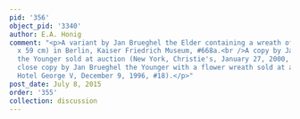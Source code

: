 ```yaml
---
pid: '356'
object_pid: '3340'
author: E.A. Honig
comment: "<p>A variant by Jan Brueghel the Elder containing a wreath of flowers (64
  x 59 cm) in Berlin, Kaiser Friedrich Museum, #668a.<br />A copy by Jan Brueghel
  the Younger sold at auction (New York, Christie's, January 27, 2000, #79).<br />A
  close copy by Jan Brueghel the Younger with a flower wreath sold at auction (Paris,
  Hotel George V, December 9, 1996, #18).</p>"
post_date: July 8, 2015
order: '355'
collection: discussion
---
```


